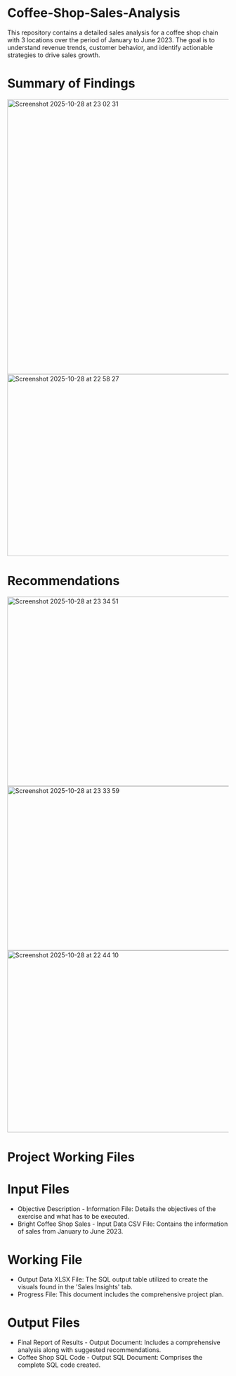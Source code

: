 # Coffee-Shop-Sales-Analysis
This repository contains a detailed sales analysis for a coffee shop chain with 3 locations over the period of January to June 2023. The goal is to understand revenue trends, customer behavior, and identify actionable strategies to drive sales growth.

# Summary of Findings

<img width="830" height="624" alt="Screenshot 2025-10-28 at 23 02 31" src="https://github.com/user-attachments/assets/1b31bad5-56ef-484e-bccc-8909c13dc362" />

<img width="825" height="413" alt="Screenshot 2025-10-28 at 22 58 27" src="https://github.com/user-attachments/assets/58aab136-115d-4c46-ad3d-39133eb6d0bd" />

# Recommendations
<img width="1003" height="430" alt="Screenshot 2025-10-28 at 23 34 51" src="https://github.com/user-attachments/assets/317031ed-a223-4771-be90-21f73909be62" />

<img width="997" height="373" alt="Screenshot 2025-10-28 at 23 33 59" src="https://github.com/user-attachments/assets/fc138b85-5468-4112-b1c4-102ee3eb37e4" />

<img width="1112" height="413" alt="Screenshot 2025-10-28 at 22 44 10" src="https://github.com/user-attachments/assets/8b1c4c3b-a33a-4624-a18c-257527a6ce63" />

# Project Working Files

# Input Files
* Objective Description - Information File: Details the objectives of the exercise and what has to be executed.
* Bright Coffee Shop Sales - Input Data CSV File: Contains the information of sales from January to June 2023.

# Working File
* Output Data XLSX File: The SQL output table utilized to create the visuals found in the 'Sales Insights' tab.
* Progress File: This document includes the comprehensive project plan.

# Output Files
* Final Report of Results - Output Document: Includes a comprehensive analysis along with suggested recommendations.  
* Coffee Shop SQL Code - Output SQL Document: Comprises the complete SQL code created.
